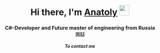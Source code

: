 <h1 align="center">Hi there, I'm <a href="https://github.com/Sapunov-Anatoly" target="_blank">Anatoly</a> 
<img src="https://github.com/blackcater/blackcater/raw/main/images/Hi.gif" height="32"/></h1>
<h3 align="center">C#-Developer and Future master of engineering from Russia 🇷🇺</h3>
<h5 align="center", height="42">To contact me</h3>
